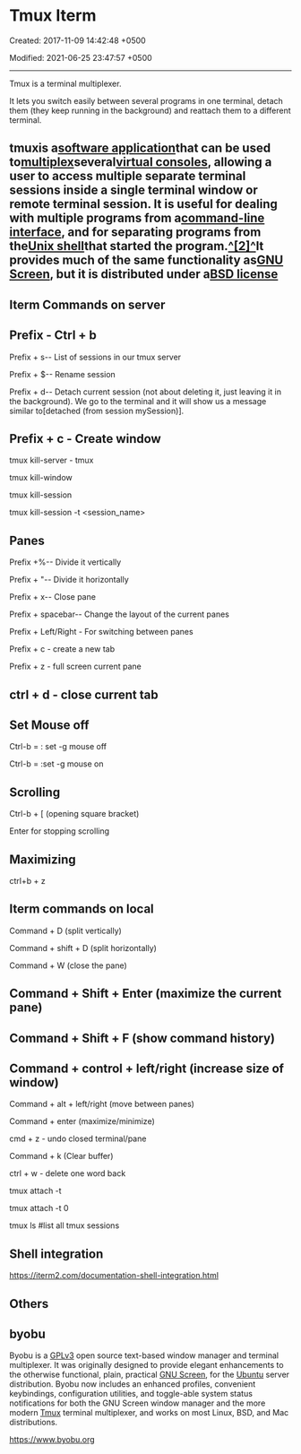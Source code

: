 # Tmux Iterm

Created: 2017-11-09 14:42:48 +0500

Modified: 2021-06-25 23:47:57 +0500

---

Tmux is a terminal multiplexer.

It lets you switch easily between several programs in one terminal, detach them (they keep running in the background) and reattach them to a different terminal.

## tmuxis a[software application](https://en.wikipedia.org/wiki/Software_application)that can be used to[multiplex](https://en.wikipedia.org/wiki/Terminal_multiplexer)several[virtual consoles](https://en.wikipedia.org/wiki/Virtual_console), allowing a user to access multiple separate terminal sessions inside a single terminal window or remote terminal session. It is useful for dealing with multiple programs from a[command-line interface](https://en.wikipedia.org/wiki/Command-line_interface), and for separating programs from the[Unix shell](https://en.wikipedia.org/wiki/Unix_shell)that started the program.[^[2]^](https://en.wikipedia.org/wiki/Tmux#cite_note-openbsd-faq-2)It provides much of the same functionality as[GNU Screen](https://en.wikipedia.org/wiki/GNU_Screen), but it is distributed under a[BSD license](https://en.wikipedia.org/wiki/BSD_license)

## Iterm Commands on server

## Prefix - Ctrl + b

Prefix + s-- List of sessions in our tmux server

Prefix + $-- Rename session

Prefix + d-- Detach current session (not about deleting it, just leaving it in the background). We go to the terminal and it will show us a message similar to[detached (from session mySession)].

## Prefix + c - Create window

tmux kill-server - tmux

tmux kill-window

tmux kill-session

tmux kill-session -t <session_name>

## Panes

Prefix +%-- Divide it vertically

Prefix + "-- Divide it horizontally

Prefix + x-- Close pane

Prefix + spacebar-- Change the layout of the current panes

Prefix + Left/Right - For switching between panes

Prefix + c - create a new tab

Prefix + z - full screen current pane

## ctrl + d - close current tab

## Set Mouse off

Ctrl-b = : set -g mouse off

Ctrl-b = :set -g mouse on

## Scrolling

Ctrl-b + [ (opening square bracket)

Enter for stopping scrolling

## Maximizing

ctrl+b + z

## Iterm commands on local

Command + D (split vertically)

Command + shift + D (split horizontally)

Command + W (close the pane)

## Command + Shift + Enter (maximize the current pane)

## Command + Shift + F (show command history)

## Command + control + left/right (increase size of window)

Command + alt + left/right (move between panes)

Command + enter (maximize/minimize)

cmd + z - undo closed terminal/pane

Command + k (Clear buffer)

ctrl + w - delete one word back

tmux attach -t <name>

tmux attach -t 0

tmux ls #list all tmux sessions

## Shell integration

<https://iterm2.com/documentation-shell-integration.html>

## Others

## byobu

Byobu is a [GPLv3](http://www.google.com/url?q=http%3A%2F%2Fwww.gnu.org%2Flicenses%2Fgpl-3.0.txt&sa=D&sntz=1&usg=AFQjCNGtxPHRl3Ss1GlWgGTuANClXqyvWw) open source text-based window manager and terminal multiplexer. It was originally designed to provide elegant enhancements to the otherwise functional, plain, practical [GNU Screen](http://www.google.com/url?q=http%3A%2F%2Fwww.gnu.org%2Fsoftware%2Fscreen%2F&sa=D&sntz=1&usg=AFQjCNF9f6NJD8H_5mupvdrrTmFMeeFThA), for the [Ubuntu](http://www.google.com/url?q=http%3A%2F%2Fwww.ubuntu.com%2F&sa=D&sntz=1&usg=AFQjCNHHTmFHYKsnZbVKD3XP7-6c8QSVtg) server distribution. Byobu now includes an enhanced profiles, convenient keybindings, configuration utilities, and toggle-able system status notifications for both the GNU Screen window manager and the more modern [Tmux](https://www.google.com/url?q=https%3A%2F%2Fgithub.com%2Ftmux%2Ftmux&sa=D&sntz=1&usg=AFQjCNH7yW6_x1Pj0Af4b-QzktPYakb9Ug) terminal multiplexer, and works on most Linux, BSD, and Mac distributions.

<https://www.byobu.org>
